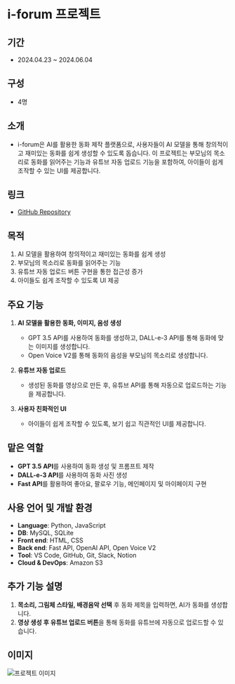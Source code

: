 # i-forum 프로젝트

## 기간
- 2024.04.23 ~ 2024.06.04

## 구성
- 4명

## 소개
- i-forum은 AI를 활용한 동화 제작 플랫폼으로, 사용자들이 AI 모델을 통해 창의적이고 재미있는 동화를 쉽게 생성할 수 있도록 돕습니다. 이 프로젝트는 부모님의 목소리로 동화를 읽어주는 기능과 유튜브 자동 업로드 기능을 포함하여, 아이들이 쉽게 조작할 수 있는 UI를 제공합니다.

## 링크
- [GitHub Repository](https://github.com/googling2/iforum)

## 목적
1. AI 모델을 활용하여 창의적이고 재미있는 동화를 쉽게 생성
2. 부모님의 목소리로 동화를 읽어주는 기능
3. 유튜브 자동 업로드 버튼 구현을 통한 접근성 증가
4. 아이들도 쉽게 조작할 수 있도록 UI 제공

## 주요 기능
1. **AI 모델을 활용한 동화, 이미지, 음성 생성**
   - GPT 3.5 API를 사용하여 동화를 생성하고, DALL-e-3 API를 통해 동화에 맞는 이미지를 생성합니다.
   - Open Voice V2를 통해 동화의 음성을 부모님의 목소리로 생성합니다.

2. **유튜브 자동 업로드**
   - 생성된 동화를 영상으로 만든 후, 유튜브 API를 통해 자동으로 업로드하는 기능을 제공합니다.

3. **사용자 친화적인 UI**
   - 아이들이 쉽게 조작할 수 있도록, 보기 쉽고 직관적인 UI를 제공합니다.

## 맡은 역할
- **GPT 3.5 API**를 사용하여 동화 생성 및 프롬프트 제작
- **DALL-e-3 API**를 사용하여 동화 사진 생성
- **Fast API**를 활용하여 좋아요, 팔로우 기능, 메인페이지 및 마이페이지 구현

## 사용 언어 및 개발 환경
- **Language**: Python, JavaScript
- **DB**: MySQL, SQLite
- **Front end**: HTML, CSS
- **Back end**: Fast API, OpenAI API, Open Voice V2
- **Tool**: VS Code, GitHub, Git, Slack, Notion
- **Cloud & DevOps**: Amazon S3

## 추가 기능 설명
1. **목소리, 그림체 스타일, 배경음악 선택** 후 동화 제목을 입력하면, AI가 동화를 생성합니다.
2. **영상 생성 후 유튜브 업로드 버튼**을 통해 동화를 유튜브에 자동으로 업로드할 수 있습니다.

## 이미지
![프로젝트 이미지](프로젝트이미지URL)
